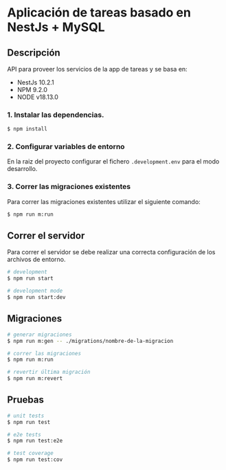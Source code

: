 # Aplicación de tareas basado en NestJs + MySQL

## Descripción

API para proveer los servicios de la app de tareas y se basa en: 
* NestJs 10.2.1
* NPM 9.2.0
* NODE v18.13.0


### 1. Instalar las dependencias. 
```bash
$ npm install
```

### 2. Configurar variables de entorno
En la raiz del proyecto configurar el fichero
```.development.env``` para el modo desarrollo.

### 3. Correr las migraciones existentes
Para correr las migraciones existentes utilizar el siguiente comando:
```bash
$ npm run m:run
```

## Correr el servidor
Para correr el servidor se debe realizar una correcta configuración de los archivos de entorno.

```bash
# development
$ npm run start

# development mode
$ npm run start:dev
```

## Migraciones

```bash
# generar migraciones
$ npm run m:gen -- ./migrations/nombre-de-la-migracion

# correr las migraciones
$ npm run m:run

# revertir última migración
$ npm run m:revert
```

## Pruebas

```bash
# unit tests
$ npm run test

# e2e tests
$ npm run test:e2e

# test coverage
$ npm run test:cov
```
